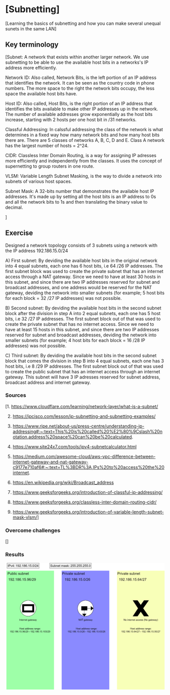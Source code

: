 # [Subnetting]
[Learning the basics of subnetting and how you can make several unequal sunets in the same LAN]

## Key terminology
[Subnet: A network that exists within another larger network. We use subnetting to be able to use the available host bits in a networks's IP address more efficiently.

Network ID: Also called, Network Bits, is the left portion of an IP address that identifies the network. It can be seen as the country code in phone numbers. The more space to the right the network bits occupy, the less space the available host bits have.

Host ID: Also called, Host Bits, is the right portion of an IP address that identifies the bits available to make other IP addresses up in the network. The number of available addresses grow exponentially as the host bits increase, starting with 2 hosts per one host bit in /31 networks.

Classful Addressing: In calssful addressing the class of the network is what determines in a fixed way how many network bits and how many host bits there are. There are 5 classes of networks A, B, C, D and E. Class A network has the largest number of hosts = 2^24.

CIDR: Classless Inter Domain Routing, is a way for assigning IP adresses more efficiently and independently from the classes. It uses the concept of supernetting to group routers in one route.

VLSM: Variable Length Subnet Masking, is the way to divide a network into subnets of various host spaces.

Subnet Mask: A 32-bits number that demonstrates the available host IP addresses. It's made up by setting all the host bits is an IP address to 0s and all the network bits to 1s and then translating the binary value to decimal.

]

## Exercise
Designed a network topology consists of 3 subnets using a network with the IP address 192.186.15.0/24

A) First subnet: By deviding the available host bits in the original network into 4 equal subnets, each one has 6 host bits, i.e 64 /26 IP addresses. The first subnet block was used to create the private subnet that has an internet access through a NAT gateway. Since we need to have at least 30 hosts in this subnet, and since there are two IP addresses reserved for subnet and broadcast addresses, and one address would be reserved for the NAT gateway, deviding the network into smaller subnets (for example; 5 host bits for each block = 32 /27 IP addresses) was not possible.

B) Second subnet: By deviding the available host bits in the second subnet block after the division in step A into 2 equal subnets, each one has 5 host bits, i.e 32 /27 IP addresses. The first subnet block out of that was used to create the private subnet that has no internet access. Since we need to have at least 15 hosts in this subnet, and since there are two IP addresses reserved for subnet and broadcast addresses, deviding the network into smaller subnets (for example; 4 host bits for each block = 16 /28 IP addresses) was not possible.

C) Third subnet: By deviding the available host bits in the second subnet block that comes  the division in step B into 4 equal subnets, each one has 3 host bits, i.e 8 /29 IP addresses. The first subnet block out of that was used to create the public subnet that has an internet access through an internet gateway. This subnet will have 3 IP adresses reserved for subnet address, broadcast address and internet gateway.

### Sources
[1. https://www.cloudflare.com/learning/network-layer/what-is-a-subnet/

2. https://ipcisco.com/lesson/ip-subnetting-and-subnetting-examples/

3. https://www.ripe.net/about-us/press-centre/understanding-ip-addressing#:~:text=This%20is%20called%20%E2%80%9Cslash%20notation,address%20space%20can%20be%20calculated.

4. https://www.site24x7.com/tools/ipv4-subnetcalculator.html

5. https://medium.com/awesome-cloud/aws-vpc-difference-between-internet-gateway-and-nat-gateway-c9177e710af6#:~:text=TL%3BDR%3A,IPs%20to%20access%20the%20internet.

6. https://en.wikipedia.org/wiki/Broadcast_address

7. https://www.geeksforgeeks.org/introduction-of-classful-ip-addressing/

8. https://www.geeksforgeeks.org/classless-inter-domain-routing-cidr/

9. https://www.geeksforgeeks.org/introduction-of-variable-length-subnet-mask-vlsm/]

### Overcome challenges
[]

### Results
![Subnet](https://github.com/Techgrounds-Cloud-9/cloud-9-Atalla90/blob/7c57d5bec5b7ecf984a4056ed9c21c4cc646c61f/00_includes/Networking/Subnet.png)